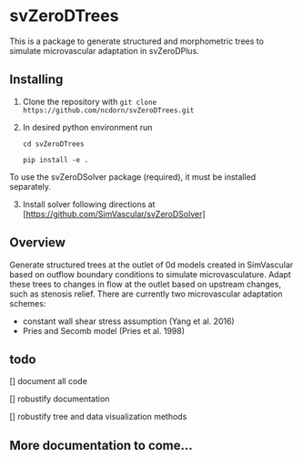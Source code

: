 # svZeroDTrees
This is a package to generate structured and morphometric trees to simulate microvascular adaptation in svZeroDPlus.

## Installing

1. Clone the repository with `git clone https://github.com/ncdorn/svZeroDTrees.git`
2. In desired python environment run

   `cd svZeroDTrees`
   
   `pip install -e .`

To use the svZeroDSolver package (required), it must be installed separately.

3. Install solver following directions at [https://github.com/SimVascular/svZeroDSolver]

## Overview
Generate structured trees at the outlet of 0d models created in SimVascular based on outflow boundary conditions to simulate microvasculature. Adapt these trees to changes in flow at the outlet based on upstream changes, such as stenosis relief.
There are currently two microvascular adaptation schemes:
* constant wall shear stress assumption (Yang et al. 2016)
* Pries and Secomb model (Pries et al. 1998)

## todo
[] document all code

[] robustify documentation

[] robustify tree and data visualization methods

## More documentation to come...

